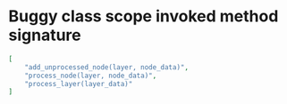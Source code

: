 # Buggy class scope invoked method signature

```json
[
    "add_unprocessed_node(layer, node_data)",
    "process_node(layer, node_data)",
    "process_layer(layer_data)"
]
```
